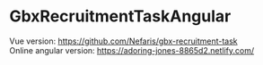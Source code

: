 # GbxRecruitmentTaskAngular

Vue version: https://github.com/Nefaris/gbx-recruitment-task <br>
Online angular version: https://adoring-jones-8865d2.netlify.com/
